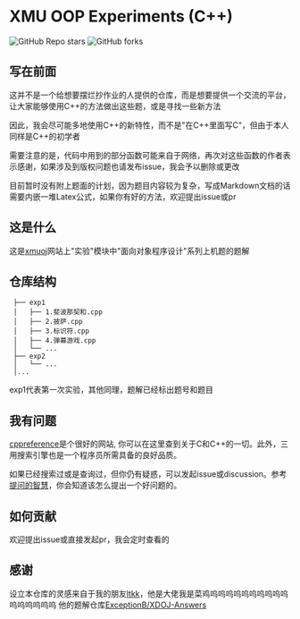 # XMU OOP Experiments (C++)

![GitHub Repo stars](https://img.shields.io/github/stars/SherkeyXD/XMU-OOP-experiments?style=flat-square)
![GitHub forks](https://img.shields.io/github/forks/SherkeyXD/XMU-OOP-experiments?style=flat-square)

## 写在前面

这并不是一个给想要摆烂抄作业的人提供的仓库，而是想要提供一个交流的平台，让大家能够使用C++的方法做出这些题，或是寻找一些新方法

因此，我会尽可能多地使用C++的新特性，而不是"在C++里面写C"，但由于本人同样是C++的初学者

需要注意的是，代码中用到的部分函数可能来自于网络，再次对这些函数的作者表示感谢，如果涉及到版权问题也请发布issue，我会予以删除或更改

目前暂时没有附上题面的计划，因为题目内容较为复杂，写成Markdown文档的话需要内嵌一堆Latex公式，如果你有好的方法，欢迎提出issue或pr

## 这是什么

这是[xmuoj](http://xmuoj.com/)网站上"实验"模块中"面向对象程序设计"系列上机题的题解

## 仓库结构
```
 ├── exp1
 │   ├── 1.斐波那契和.cpp
 │   ├── 2.披萨.cpp
 │   ├── 3.标识符.cpp
 │   ├── 4.弹幕游戏.cpp
 │   └── ...
 ├── exp2
 │   └── ...
 │...
```

exp1代表第一次实验，其他同理，题解已经标出题号和题目

## 我有问题

[cppreference](https://zh.cppreference.com/w/首页)是个很好的网站, 你可以在这里查到关于C和C++的一切。此外，三用搜索引擎也是一个程序员所需具备的良好品质。

如果已经搜索过或是查询过，但你仍有疑惑，可以发起issue或discussion。参考[提问的智慧](https://lug.ustc.edu.cn/wiki/doc/smart-questions/)，你会知道该怎么提出一个好问题的。

## 如何贡献

欢迎提出issue或直接发起pr，我会定时查看的

## 感谢

设立本仓库的灵感来自于我的朋友[ltkk](https://github.com/ExceptionB)，他是大佬我是菜鸡呜呜呜呜呜呜呜呜呜呜呜呜呜呜呜呜
他的题解仓库[ExceptionB/XDOJ-Answers](https://github.com/ExceptionB/XDOJ-Answers)
